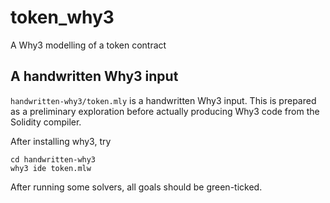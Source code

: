# token_why3
A Why3 modelling of a token contract

## A handwritten Why3 input

`handwritten-why3/token.mly` is a handwritten Why3 input.  This is prepared as a preliminary exploration before actually producing Why3 code from the Solidity compiler.

After installing why3, try
```
cd handwritten-why3
why3 ide token.mlw
```

After running some solvers, all goals should be green-ticked.
